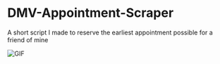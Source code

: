 # DMV-Appointment-Scraper
A short script I made to reserve the earliest appointment possible for a friend of mine

![GIF](https://github.com/gilbertlb/DMV-Appointment-Scraper/blob/master/readme%20resources/output.gif)

